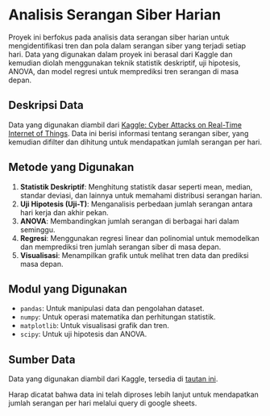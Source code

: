 # Analisis Serangan Siber Harian

Proyek ini berfokus pada analisis data serangan siber harian untuk mengidentifikasi tren dan pola dalam serangan siber yang terjadi setiap hari. Data yang digunakan dalam proyek ini berasal dari Kaggle dan kemudian diolah menggunakan teknik statistik deskriptif, uji hipotesis, ANOVA, dan model regresi untuk memprediksi tren serangan di masa depan.

## Deskripsi Data

Data yang digunakan diambil dari [Kaggle: Cyber Attacks on Real-Time Internet of Things](https://www.kaggle.com/datasets/joebeachcapital/real-time-internet-of-things-rt-iot2022/data). Data ini berisi informasi tentang serangan siber, yang kemudian difilter dan dihitung untuk mendapatkan jumlah serangan per hari.

## Metode yang Digunakan

1. **Statistik Deskriptif**: Menghitung statistik dasar seperti mean, median, standar deviasi, dan lainnya untuk memahami distribusi serangan harian.
2. **Uji Hipotesis (Uji-T)**: Menganalisis perbedaan jumlah serangan antara hari kerja dan akhir pekan.
3. **ANOVA**: Membandingkan jumlah serangan di berbagai hari dalam seminggu.
4. **Regresi**: Menggunakan regresi linear dan polinomial untuk memodelkan dan memprediksi tren jumlah serangan siber di masa depan.
5. **Visualisasi**: Menampilkan grafik untuk melihat tren data dan prediksi masa depan.

## Modul yang Digunakan

- `pandas`: Untuk manipulasi data dan pengolahan dataset.
- `numpy`: Untuk operasi matematika dan perhitungan statistik.
- `matplotlib`: Untuk visualisasi grafik dan tren.
- `scipy`: Untuk uji hipotesis dan ANOVA.

## Sumber Data

Data yang digunakan diambil dari Kaggle, tersedia di [tautan ini](https://www.kaggle.com/datasets/joebeachcapital/real-time-internet-of-things-rt-iot2022/data). 

Harap dicatat bahwa data ini telah diproses lebih lanjut untuk mendapatkan jumlah serangan per hari melalui query di google sheets.

